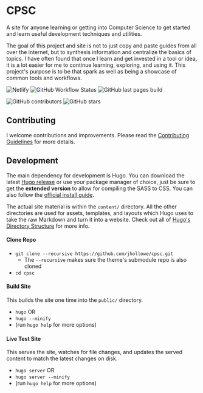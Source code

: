 # CPSC

A site for anyone learning or getting into Computer Science to get started and learn useful development techniques and utilities.

The goal of this project and site is not to just copy and paste guides from all over the internet, but to synthesis information and centralize the basics of topics. I have often found that once I learn and get invested in a tool or idea, it is a lot easier for me to continue learning, exploring, and using it. This project's purpose is to be that spark as well as being a showcase of common tools and workflows.

![Netlify](https://img.shields.io/netlify/53402166-eddd-4b58-8275-2e6ca7c2c1ce?label=dev%20builds&logo=netlify&style=plastic)
![GitHub Workflow Status](https://img.shields.io/github/workflow/status/jhollowe/cpsc/Deploy%20to%20gh-pages%20branch?logo=github&style=plastic)
![GitHub last pages build](https://img.shields.io/github/last-commit/jhollowe/cpsc/gh-pages?label=latest%20build)

![GitHub contributors](https://img.shields.io/github/contributors/jhollowe/cpsc?color=green)
![GitHub stars](https://img.shields.io/github/stars/jhollowe/cpsc?style=social)

## Contributing

I welcome contributions and improvements. Please read the [Contributing Guidelines](CONTRIBUTING.md) for more details.

## Development

The main dependency for development is Hugo. You can download the latest [Hugo release](https://github.com/gohugoio/hugo/releases/) or use your package manager of choice, just be sure to get the **extended version** to allow for compiling the SASS to CSS. You can also follow the [official install guide](https://gohugo.io/getting-started/installing).

The actual site material is within the `content/` directory. All the other directories are used for assets, templates, and layouts which Hugo uses to take the raw Markdown and turn it into a website. Check out all of [Hugo's Directory Structure](https://gohugo.io/getting-started/directory-structure/) for more info.

#### Clone Repo

* `git clone --recursive https://github.com/jhollowe/cpsc.git`
  * The `--recursive` makes sure the theme's submodule repo is also cloned
* `cd cpsc`

#### Build Site

This builds the site one time into the `public/` directory.

* `hugo` OR
* `hugo --minify`
* (run `hugo help` for more options)

#### Live Test Site

This serves the site, watches for file changes, and updates the served content to match the latest changes on disk.

* `hugo server` OR
* `hugo server --minify`
* (run `hugo help` for more options)

<!-- markdownlint-disable-file MD001 -->
